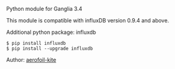 Python module for Ganglia 3.4

This module is compatible with influxDB version 0.9.4 and above.

Additional python package: influxdb

    $ pip install influxdb
    $ pip install --upgrade influxdb

Author: [aerofoil-kite](https://github.com/aerofoil-kite)
